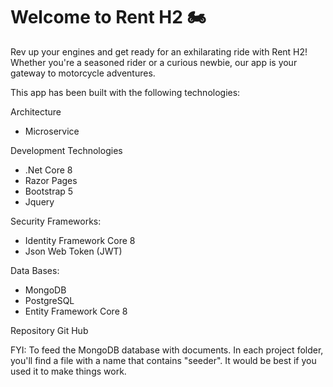 # Welcome to Rent H2 🏍️

Rev up your engines and get ready for an exhilarating ride with Rent H2! Whether you're a seasoned rider or a curious newbie, our app is your gateway to motorcycle adventures.

This app has been built with the following technologies:

  Architecture
  - Microservice

  Development Technologies
  - .Net Core 8
  - Razor Pages
  - Bootstrap 5
  - Jquery

  Security Frameworks:
   - Identity Framework Core 8
   - Json Web Token (JWT)
  
  Data Bases:
  - MongoDB
  - PostgreSQL
  - Entity Framework Core 8

    
  Repository Git Hub

  FYI: To feed the MongoDB database with documents. In each project folder, you'll find a file with a name that contains "seeder". It would be best if you used it to make things work.
